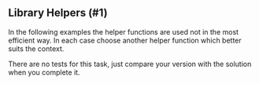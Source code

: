 ## Library Helpers (#1)

In the following examples the helper functions are used not in the most
efficient way. In each case choose another helper function which better
suits the context.

There are no tests for this task, just compare your version with the
solution when you complete it.